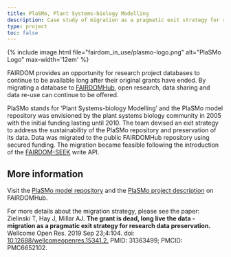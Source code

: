 ```yaml
---
title: PlaSMo, Plant Systems-biology Modelling
description: Case study of migration as a pragmatic exit strategy for research data preservation.
type: project 
toc: false
---
```


{% include image.html file="fairdom_in_use/plasmo-logo.png" alt="PlaSMo Logo" max-width='12em' %}

FAIRDOM provides an opportunity for research project databases to continue to be available long after their original grants have ended. 
By migrating a database to [FAIRDOMHub](/fairdom-in-use/fairdomhub), open research, data sharing and data re-use can continue to be offered.

PlaSMo stands for ‘Plant Systems-biology Modelling’ and the PlaSMo model repository was envisioned by the plant systems biology community in 2005 with the initial funding lasting until 2010. 
The team devised an exit strategy to address the sustainability of the PlaSMo repository and preservation of its data. 
Data was migrated to the public FAIRDOMHub repository using secured funding. 
The migration became feasible following the introduction of the [FAIRDOM-SEEK](/fairdomseek) write API. 

## More information

Visit the [PlaSMo model repository](https://fairdomhub.org/projects/129) and the [PlaSMo project description](https://fairdomhub.org/documents/36) on FAIRDOMHub.

For more details about the migration strategy, please see the paper:
Zielinski T, Hay J, Millar AJ. **The grant is dead, long live the data - migration as a pragmatic exit strategy for research data preservation.** Wellcome Open Res. 2019 Sep 23;4:104. 
doi: [10.12688/wellcomeopenres.15341.2.](https://doi.org/10.12688%2Fwellcomeopenres.15341.2) 
PMID: 31363499; PMCID: PMC6652102.